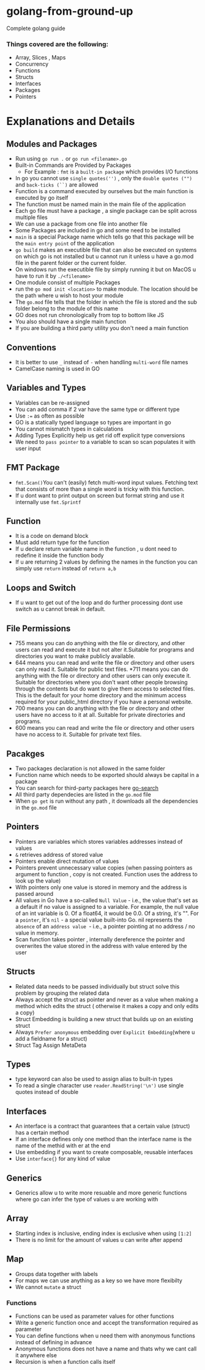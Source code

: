 # golang-from-ground-up
Complete golang guide

### Things covered are the following:
* Array, Slices , Maps 
* Concurrency 
* Functions 
* Structs 
* Interfaces 
* Packages 
* Pointers 

# Explanations and Details 

## Modules and Packages
* Run using `go run .` or `go run <filename>.go`
* Built-in Commands are Provided by Packages
    * For Example : `fmt` is a `built-in package` which provides I/O functions
* In go you cannot use `single quotes('')` , only the `double quotes ("")` and `back-ticks (``)` are allowed
* Function is a command executed by ourselves but the main function is executed by go itself
* The function must be named main in the main file of the application
* Each go file must have a package , a single package can be split across multiple files 
* We can use a package from one file into another file 
* Some Packages are included in go and some need to be installed 
* `main` is a special Package name which tells go that this package will be the `main entry point` of the application 
* `go build` makes an executible file that can also be executed on systems on which go is not installed but u cannot run it unless u have a go.mod file in the parent folder or the current folder.
* On windows run the executible file by simply running it but on MacOS u have to run it by `./<filename>`
* One module consist of multiple Packages
* run the `go mod init <location>` to make module. The location should be the path where u wish to host your module
* The `go.mod` file tells that the folder in which the file is stored and the sub folder belong to the module of this name 
* GO does not run chronologically from top to bottom like JS
* You also should have a single main function
* If you are building a third party utility you don't need a main function

## Conventions
* It is better to use `_` instead of `-` when handling `multi-word` file names
* CamelCase naming is used in GO

## Variables and Types
* Variables can be re-assigned
* You can add comma if 2 var have the same type or different type
* Use `:=` as often as possible
* GO is a statically typed language so types are important in go 
* You cannot mismatch types in calculations
* Adding Types Explicitly help us get rid off explicit type conversions
* We need to `pass pointer` to a variable to scan so scan populates it with user input 

## FMT Package
* `fmt.Scan()`You can't (easily) fetch multi-word input values. Fetching text that consists of more than a single word is tricky with this function.
* If u dont want to print output on screen but format string and use it internally use `fmt.Sprintf`

## Function 
* It is a code on demand block
* Must add return type for the function 
* If u declare return variable name in the function , u dont need to redefine it inside the function body
* If u are returning 2 values by defining the names in the function you can simply use `return` instead of `return a,b`

## Loops and Switch 
* If u want to get out of the loop and do further processing dont use switch as u cannot break in default.

## File Permissions 
* 755 means you can do anything with the file or directory, and other users can read and execute it but not alter it.Suitable for programs and directories you want to make publicly available.
* 644 means you can read and write the file or directory and other users can only read it. Suitable for public text files.
*711 means you can do anything with the file or directory and other users can only execute it. Suitable for directories where you don't want other people browsing through the contents but do want to give them access to selected files. This is the default for your home directory and the minimum access required for your public_html directory if you have a personal website.
* 700 means you can do anything with the file or directory and other users have no access to it at all. Suitable for private directories and programs.
* 600 means you can read and write the file or directory and other users have no access to it. Suitable for private text files.

## Pacakges 
* Two packages declaration is not allowed in the same folder
* Function name which needs to be exported should always be capital in a package 
* You can search for third-party packages here [go-search](https://pkg.go.dev/)
* All third party dependecies are listed in the `go.mod` file
* When `go get` is run without any path , it downloads all the dependencies in the `go.mod` file

## Pointers 
* Pointers are variables which stores variables addresses instead of values 
* `&` retrieves address of stored value
* Pointers enable direct mutation of values 
* Pointers prevent unnecessary value copies (when passing pointers as argument to function , copy is not created. Function uses the address to look up the value)
* With pointers only one value is stored in memory and the address is passed around
* All values in Go have a so-called `Null Value` - i.e., the value that's set as a default if no value is assigned to a variable.
For example, the null value of an int variable is 0. Of a float64, it would be 0.0. Of a string, it's "".
For a `pointer`, it's `nil` - a special value built-into Go.
nil represents the `absence` of an `address value `- i.e., a pointer pointing at no address / no value in memory.
* Scan function takes pointer , internally dereference the pointer and overwrites the value stored in the address with value entered by the user 

## Structs
* Related data needs to be passed individually but struct solve this problem by grouping the related data 
* Always accept the struct as pointer and never as a value when making a method which edits the struct ( otherwise it makes a copy and only edits a copy)
* Struct Embedding is building a new struct that builds up on an existing struct
* Always `Prefer anonymous` embedding over `Explicit Embedding`(where u add a fieldname for a struct)
* Struct Tag Assign MetaDeta

## Types 
* type keyword can also be used to assign alias to built-in types 
* To read a single character use `reader.ReadString('\n')` use single quotes instead of double

## Interfaces 
* An interface is a contract that guarantees that a certain value (struct) has a certain method 
* If an interface defines only one method than the interface name is the name of the methid with er at the end
* Use embedding if you want to create composable, reusable interfaces
* Use `interface{}` for any kind of value 

## Generics 
* Generics allow u to write more resuable and more generic functions where go can infer the type of values u are working with 

## Array 
* Starting index is inclusive, ending index is exclusive when using `[1:2]`
* There is no limit for the amount of values u can write after append

## Map 
* Groups data together with labels
* For maps we can use anything as a key so we have more flexibilty 
* We cannot `mutate` a struct

### Functions
* Functions can be used as parameter values for other functions 
* Write a generic function once and accept the transformation required as parameter 
* You can define functions when u need them with anonymous functions instead of defining in advance 
* Anonymous functions does not have a name and thats why we cant call it anywhere else 
* Recursion is when a function calls itself
